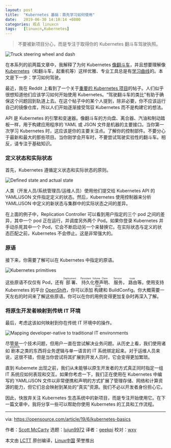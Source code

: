 ```yaml
---
layout: post
title:	"Kubernetes 基础：首先学习如何使用"
date:	2019-06-30 14:10:14 +0800 
categories:	观点 linuxcn 
tags:	[linuxcn,Kubernetes]
---
```




> 
> 不要被新项目分心，而是专注于取得你的 Kubernetes 翻斗车驾驶执照。
> 
> 
> 


![Truck steering wheel and dash](/Asserts/Images//attachment/album/201906/30/141021y2qa1pz16yh0dx1o.jpg "Truck steering wheel and dash")


在本系列的前两篇文章中，我解释了为何 Kubernetes [像翻斗车](/article-11011-1.html)，并且想要理解像 [Kubernetes](https://opensource.com/resources/what-is-kubernetes)（和翻斗车，起重机等）这样优雅、专业工具总是有[学习曲线](/article-11026-1.html)的。本文是下一步：学习如何驾驶。


最近，我在 Reddit 上看到了一个关于[重要的 Kubernetes 项目](https://www.reddit.com/r/kubernetes/comments/bsoixc/what_are_the_essential_kubernetes_related/)的帖子。人们似乎很想知道他们应该学习如何开始使用 Kubernetes。“驾驶翻斗车的类比”有助于确保这个问题回到轨道上去。在这个帖子中的某个人提到，除非必要，你不应该运行自己的镜像仓库，所以人们开始逐渐接受驾驭 Kubernetes 而不是构建它的想法。


API 是 Kubernetes 的引擎和变速器。像翻斗车的方向盘、离合器、汽油和制动踏板一样，用于构建应用程序的 YAML 或 JSON 文件是机器的主要接口。当你第一次学习 Kubernetes 时，这应该是你的主要关注点。了解你的控制部件。不要分心于最新和最大的那些项目。当你刚学会开车时，不要尝试驾驶实验性的翻斗车。相反，请专注于基础知识。


### 定义状态和实际状态


首先，Kubernetes 遵循定义状态和实际状态的原则。


![Defined state and actual state](/Asserts/Images//attachment/album/201906/30/141023yfx9znjwzfx3tjct.png "Defined state and actual state")


人类（开发人员/系统管理员/运维人员）使用他们提交给 Kubernetes API 的 YAML/JSON 文件指定定义的状态。然后，Kubernetes 使用控制器来分析 YAML/JSON 中定义的新状态与集群中的实际状态之间的差异。


在上面的例子中，Replication Controller 可以看到用户指定的三个 pod 之间的差异，其中一个 pod 正在运行，并调度另外两个 Pod。如果你登录 Kubernetes 并手动杀死其中一个 Pod，它会不断启动另一个来替换它。在实际状态与定义的状态匹配之前，Kubernetes 不会停止。这是非常强大的。


### 原语


接下来，你需要了解可以在 Kubernetes 中指定的原语。


![Kubernetes primitives](/Asserts/Images//attachment/album/201906/30/141026kh2d1cz51oh1vh14.png "Kubernetes primatives")


这些原语不仅仅有 Pod，还有<ruby> 部署 <rt>  Deployment </rt></ruby>、<ruby> 持久化卷声明 <rt>  Persistent Volume Claim </rt></ruby>、<ruby> 服务 <rt>  Service </rt></ruby>，<ruby> 路由 <rt>  route </rt></ruby>等。使用支持 Kubernetes 的平台 [OpenShift](https://www.openshift.com/)，你可以添加<ruby> 构建 <rt>  build </rt></ruby>和 BuildConfig。你大概需要一天左右的时间来了解这些原语。你可以在你的用例变得更加复杂时再深入了解。


### 将原生开发者映射到传统 IT 环境


最后，考虑这该如何映射到你在传统 IT 环境中的操作。


![Mapping developer-native to traditional IT environments](/Asserts/Images//attachment/album/201906/30/141032s211270rysr1yl1e.png "Mapping developer-native to traditional IT environments")


尽管是一个技术问题，但用户一直在尝试解决业务问题。从历史上看，我们使用诸如<ruby> 剧本 <rt>  playbook </rt></ruby>之类的东西将业务逻辑与单一语言的 IT 系统绑定起来。对于运维人员来说，这很不错，但是当你尝试将其扩展到开发人员时，它会变得更加繁琐。


直到 Kubernete 出现之前，我们从未能够以原生开发者的方式真正同时指定一组 IT 系统应如何表现和交互。如果你考虑一下，我们正在使用在 Kubernetes 中编写的 YAML/JSON 文件以非常便携和声明的方式扩展了管理存储、网络和计算资源的能力，但它们总会映射到某处的“真实”资源。我们不必以开发者身份担心它。


因此，快放弃关注 Kubernetes 生态系统中的新项目，而是专注开始使用它。在下一篇文章中，我将分享一些可以帮助你使用 Kubernetes 的工具和工作流程。




---


via: <https://opensource.com/article/19/6/kubernetes-basics>


作者：[Scott McCarty](https://opensource.com/users/fatherlinux/users/fatherlinux/users/fatherlinux) 选题：[lujun9972](https://github.com/lujun9972) 译者：[geekpi](https://github.com/geekpi) 校对：[wxy](https://github.com/wxy)


本文由 [LCTT](https://github.com/LCTT/TranslateProject) 原创编译，[Linux中国](https://linux.cn/) 荣誉推出
